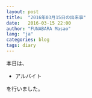 ```yaml
---
layout: post
title:  "2016年03月15日の出来事"
date:   2016-03-15 22:00
author: "FUNABARA Masao"
lang: "ja"
categories: blog
tags: diary
---
```


本日は、

* アルバイト

を行いました。
